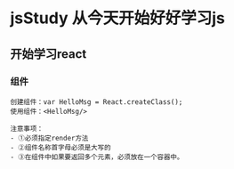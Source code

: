 # jsStudy 从今天开始好好学习js
## 开始学习react
### 组件

    创建组件：var HelloMsg = React.createClass();
    使用组件：<HelloMsg/>

    注意事项：
    - ①必须指定render方法
    - ②组件名称首字母必须是大写的
    - ③在组件中如果要返回多个元素，必须放在一个容器中。
